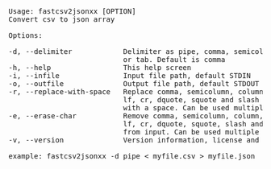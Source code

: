 <pre>Usage: fastcsv2jsonxx [OPTION]
Convert csv to json array

Options:

-d, --delimiter            Delimiter as pipe, comma, semicolumn, column, space
                           or tab. Default is comma
-h, --help                 This help screen
-i, --infile               Input file path, default STDIN
-o, --outfile              Output file path, default STDOUT
-r, --replace-with-space   Replace comma, semicolumn, column, tab, backslash,
                           lf, cr, dquote, squote and slash characters of input
                           with a space. Can be used multiple times
-e, --erase-char           Remove comma, semicolumn, column, tab, backslash,
                           lf, cr, dquote, squote, slash and space characters
                           from input. Can be used multiple times
-v, --version              Version information, license and copyright

example: fastcsv2jsonxx -d pipe &lt; myfile.csv &gt; myfile.json
</pre>
